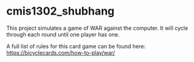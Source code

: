 # cmis1302_shubhang
This project simulates a game of WAR against the computer. It will cycle through each round until one player has one. 

A full list of rules for this card game can be found here: https://bicyclecards.com/how-to-play/war/
